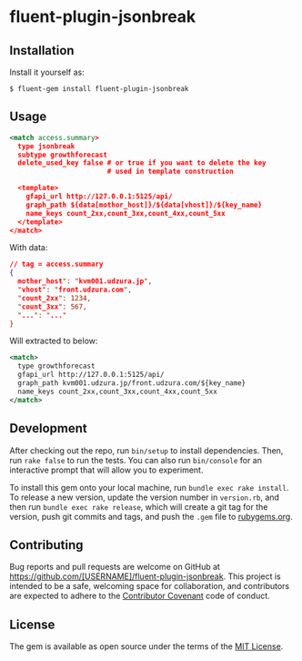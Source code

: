 # fluent-plugin-jsonbreak


## Installation

Install it yourself as:

    $ fluent-gem install fluent-plugin-jsonbreak

## Usage

```xml
<match access.summary>
  type jsonbreak
  subtype growthforecast
  delete_used_key false # or true if you want to delete the key
                        # used in template construction

  <template>
    gfapi_url http://127.0.0.1:5125/api/
    graph_path ${data[mothor_host]}/${data[vhost]}/${key_name}
    name_keys count_2xx,count_3xx,count_4xx,count_5xx
  </template>
</match>
```

With data:

```json
// tag = access.summary
{
  mother_host": "kvm001.udzura.jp",
  "vhost": "front.udzura.com",
  "count_2xx": 1234,
  "count_3xx": 567,
  "...": "..."
}
```

Will extracted to below:

```xml
<match>
  type growthforecast
  gfapi_url http://127.0.0.1:5125/api/
  graph_path kvm001.udzura.jp/front.udzura.com/${key_name}
  name_keys count_2xx,count_3xx,count_4xx,count_5xx
</match>
```

## Development

After checking out the repo, run `bin/setup` to install dependencies. Then, run `rake false` to run the tests. You can also run `bin/console` for an interactive prompt that will allow you to experiment.

To install this gem onto your local machine, run `bundle exec rake install`. To release a new version, update the version number in `version.rb`, and then run `bundle exec rake release`, which will create a git tag for the version, push git commits and tags, and push the `.gem` file to [rubygems.org](https://rubygems.org).

## Contributing

Bug reports and pull requests are welcome on GitHub at https://github.com/[USERNAME]/fluent-plugin-jsonbreak. This project is intended to be a safe, welcoming space for collaboration, and contributors are expected to adhere to the [Contributor Covenant](contributor-covenant.org) code of conduct.


## License

The gem is available as open source under the terms of the [MIT License](http://opensource.org/licenses/MIT).

